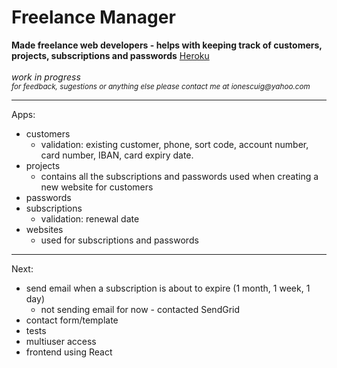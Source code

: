 # Freelance Manager
**Made freelance web developers - helps with keeping track of customers, projects, subscriptions and passwords**
[Heroku](https://freelancemanager.herokuapp.com)
<br><br>
_work in progress_
<small><br>_for feedback, sugestions or anything else please contact me at ionescuig@yahoo.com_</small>
___

Apps:
- customers
    - validation: existing customer, phone, sort code, account number, card number, IBAN, card expiry date.
- projects
    - contains all the subscriptions and passwords used when creating a new website for customers
- passwords
- subscriptions
    - validation: renewal date
- websites
    - used for subscriptions and passwords

<hr>

Next:
- send email when a subscription is about to expire (1 month, 1 week, 1 day)
    - not sending email for now - contacted SendGrid
- contact form/template
- tests
- multiuser access
- frontend using React
